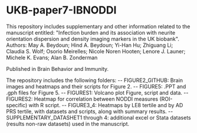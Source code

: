 # UKB-paper7-IBNODDI

This repository includes supplementary and other information related to the manuscript entitled: "Infection burden and its association with neurite orientation dispersion and density imaging markers in the UK biobank". 
Authors:
May A. Beydoun; Hind A. Beydoun; Yi-Han Hu; Zhiguang Li; Claudia S. Wolf; Osorio Meirelles; Nicole Noren Hooten; Lenore J. Launer; Michele K. Evans; Alan B. Zonderman

Published in Brain Behavior and Immunity. 

The repository includes the following folders:
-- FIGURE2_GITHUB: Brain images and heatmaps and their scripts for Figure 2. 
-- FIGURE5: .PPT and .gph files for Figure 5. 
-- FIGURES1: Volcano plot Figure, script and data. 
-- FIGURES2: Heatmap for correlation between NODDI measures (ROI-specific) with R script. 
-- FIGURE3_4: Heatmaps by LE8 tertile and by AD PRS tertile, with datasets and scripts, along with summary results. 
-- SUPPLEMENTARY_DATASHET1 through 4: additional excel or Stata datasets (results non-raw datasets) used in the manuscript. 







